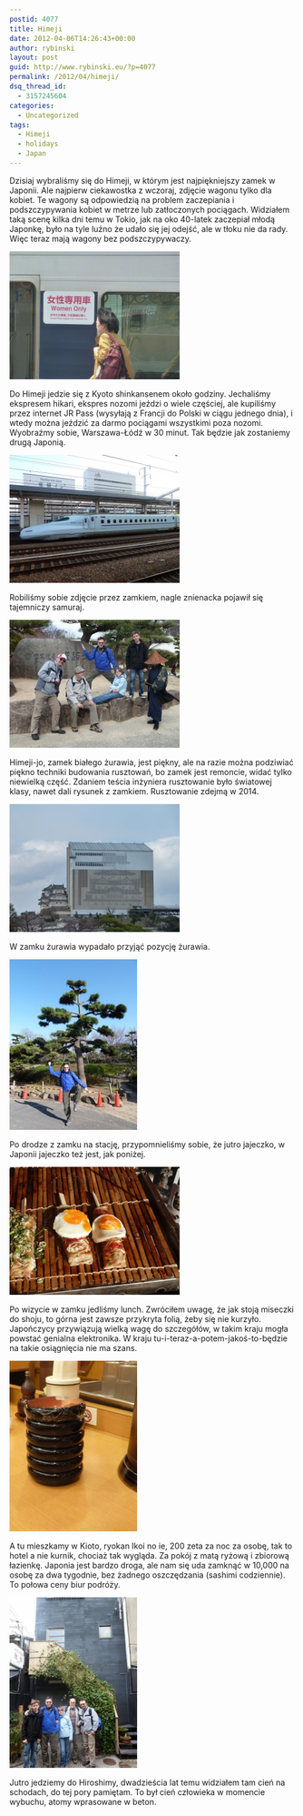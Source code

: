 ```yaml
---
postid: 4077
title: Himeji
date: 2012-04-06T14:26:43+00:00
author: rybinski
layout: post
guid: http://www.rybinski.eu/?p=4077
permalink: /2012/04/himeji/
dsq_thread_id:
  - 3157245604
categories:
  - Uncategorized
tags:
  - Himeji
  - holidays
  - Japan
---
```

Dzisiaj wybraliśmy się do Himeji, w którym jest najpiękniejszy zamek w Japonii. Ale najpierw ciekawostka z wczoraj, zdjęcie wagonu tylko dla kobiet. Te wagony są odpowiedzią na problem zaczepiania i podszczypywania kobiet w metrze lub zatłoczonych pociągach. Widziałem taką scenę kilka dni temu w Tokio, jak na oko 40-latek zaczepiał młodą Japonkę, było na tyle luźno że udało się jej odejść, ale w tłoku nie da rady. Więc teraz mają wagony bez podszczypywaczy.

[<img class="aligncenter size-medium wp-image-4078" title="women_only" src="/uploads/2012/04/women_only-300x225.jpg" alt="" width="300" height="225" />](/uploads/2012/04/women_only.jpg)

<!--more-->

Do Himeji jedzie się z Kyoto shinkansenem około godziny. Jechaliśmy ekspresem hikari, ekspres nozomi jeździ o wiele częściej, ale kupiliśmy przez internet JR Pass (wysyłają z Francji do Polski w ciągu jednego dnia), i wtedy można jeździć za darmo pociągami wszystkimi poza nozomi. Wyobraźmy sobie, Warszawa-Łódź w 30 minut. Tak będzie jak zostaniemy drugą Japonią.

[<img class="aligncenter size-medium wp-image-4079" title="Sihnkansen" src="/uploads/2012/04/Sihnkansen-300x225.jpg" alt="" width="300" height="225" />](/uploads/2012/04/Sihnkansen.jpg)

Robiliśmy sobie zdjęcie przez zamkiem, nagle znienacka pojawił się tajemniczy samuraj.

[<img class="aligncenter size-medium wp-image-4080" title="Himeji-jo_samurai" src="/uploads/2012/04/Himeji-jo_samurai-300x225.jpg" alt="" width="300" height="225" />](/uploads/2012/04/Himeji-jo_samurai.jpg)

Himeji-jo, zamek białego żurawia, jest piękny, ale na razie można podziwiać piękno techniki budowania rusztowań, bo zamek jest remoncie, widać tylko niewielką część. Zdaniem teścia inżyniera rusztowanie było światowej klasy, nawet dali rysunek z zamkiem. Rusztowanie zdejmą w 2014.

[<img class="aligncenter size-medium wp-image-4081" title="Himeji-jo" src="/uploads/2012/04/Himeji-jo-300x225.jpg" alt="" width="300" height="225" />](/uploads/2012/04/Himeji-jo.jpg)

W zamku żurawia wypadało przyjąć pozycję żurawia.

[<img class="aligncenter size-medium wp-image-4082" title="Tsuru_dachi" src="/uploads/2012/04/Tsuru_dachi-225x300.jpg" alt="" width="225" height="300" />](/uploads/2012/04/Tsuru_dachi.jpg)

Po drodze z zamku na stację, przypomnieliśmy sobie, że jutro jajeczko, w Japonii jajeczko też jest, jak poniżej.

[<img class="aligncenter size-medium wp-image-4083" title="Jajeczko" src="/uploads/2012/04/Jajeczko-300x225.jpg" alt="" width="300" height="225" />](/uploads/2012/04/Jajeczko.jpg)

Po wizycie w zamku jedliśmy lunch. Zwróciłem uwagę, że jak stoją miseczki do shoju, to górna jest zawsze przykryta folią, żeby się nie kurzyło. Japończycy przywiązują wielką wagę do szczegółów, w takim kraju mogła powstać genialna elektronika. W kraju tu-i-teraz-a-potem-jakoś-to-będzie na takie osiągnięcia nie ma szans.

[<img class="aligncenter size-medium wp-image-4084" title="Folia_na_gorze" src="/uploads/2012/04/Folia_na_gorze-225x300.jpg" alt="" width="225" height="300" />](/uploads/2012/04/Folia_na_gorze.jpg)

A tu mieszkamy w Kioto, ryokan Ikoi no ie, 200 zeta za noc za osobę, tak to hotel a nie kurnik, chociaż tak wygląda. Za pokój z matą ryżową i zbiorową  łazienkę. Japonia jest bardzo droga, ale nam się uda zamknąć w 10,000 na osobę za dwa tygodnie, bez żadnego oszczędzania (sashimi codziennie). To połowa ceny biur podróży.

[<img class="aligncenter size-medium wp-image-4085" title="Kyoto_ryokan" src="/uploads/2012/04/Kyoto_ryokan-225x300.jpg" alt="" width="225" height="300" />](/uploads/2012/04/Kyoto_ryokan.jpg)

Jutro jedziemy do Hiroshimy, dwadzieścia lat temu widziałem tam cień na schodach, do tej pory pamiętam. To był cień człowieka w momencie wybuchu, atomy wprasowane w beton.

 

 

 

 
